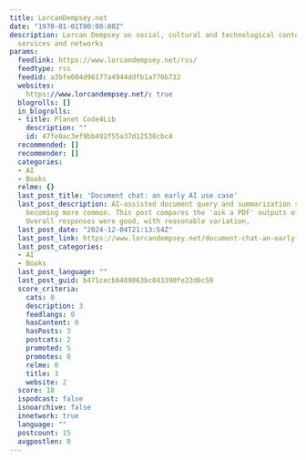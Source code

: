```yaml
---
title: LorcanDempsey.net
date: "1970-01-01T00:00:00Z"
description: Lorcan Dempsey on social, cultural and technological contexts of libraries,
  services and networks
params:
  feedlink: https://www.lorcandempsey.net/rss/
  feedtype: rss
  feedid: a3bfe604d98177a4944ddfb1a776b732
  websites:
    https://www.lorcandempsey.net/: true
  blogrolls: []
  in_blogrolls:
  - title: Planet Code4Lib
    description: ""
    id: 47fe0ac3ef9bb492f55a37d12530cbc4
  recommended: []
  recommender: []
  categories:
  - AI
  - Books
  relme: {}
  last_post_title: 'Document chat: an early AI use case'
  last_post_description: AI-assisted document query and summarization services are
    becoming more common. This post compares the 'ask a PDF' outputs of several services.
    Overall responses were good, with reasonable variation,
  last_post_date: "2024-12-04T21:13:54Z"
  last_post_link: https://www.lorcandempsey.net/document-chat-an-early-ai-use-case/
  last_post_categories:
  - AI
  - Books
  last_post_language: ""
  last_post_guid: b471cecb6489063bc043390fe22d6c59
  score_criteria:
    cats: 0
    description: 3
    feedlangs: 0
    hasContent: 0
    hasPosts: 3
    postcats: 2
    promoted: 5
    promotes: 0
    relme: 0
    title: 3
    website: 2
  score: 18
  ispodcast: false
  isnoarchive: false
  innetwork: true
  language: ""
  postcount: 15
  avgpostlen: 0
---
```

